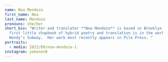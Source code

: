 ```yaml
---
name: Noa Mendoza
first_name: Noa
last_name: Mendoza
pronouns: she/her
short_bio: "Writer and translator **Noa Mendoza** is based in Brooklyn. Her
  first little chapbook of hybrid poetry and translation is in the works through
  Wendy’s Subway.  Her work most recently appears in Pile Press. "
portraits:
  - media: 2022/09/noa-mendoza-1
instagram: yokonon0
---
```


